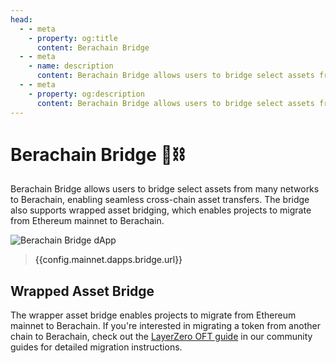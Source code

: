 ```yaml
---
head:
  - - meta
    - property: og:title
      content: Berachain Bridge
  - - meta
    - name: description
      content: Berachain Bridge allows users to bridge select assets from many networks to Berachain
  - - meta
    - property: og:description
      content: Berachain Bridge allows users to bridge select assets from many networks to Berachain
---
```


<script setup>
  import config from '@berachain/config/constants.json';
</script>

# Berachain Bridge 🐻⛓️

Berachain Bridge allows users to bridge select assets from many networks to Berachain, enabling seamless cross-chain asset transfers. The bridge also supports wrapped asset bridging, which enables projects to migrate from Ethereum mainnet to Berachain.

<a target="_blank" :href="config.mainnet.dapps.bridge.url">

![Berachain Bridge dApp](/assets/berachain-bridge.png)

</a>

> <a target="_blank" :href="config.mainnet.dapps.bridge.url">{{config.mainnet.dapps.bridge.url}}</a>

## Wrapped Asset Bridge

The wrapper asset bridge enables projects to migrate from Ethereum mainnet to Berachain. If you're interested in migrating a token from another chain to Berachain, check out the [LayerZero OFT guide](/developers/guides/community-guides#bridging) in our community guides for detailed migration instructions.
